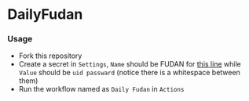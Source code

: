 # DailyFudan

### Usage

- Fork this repository
- Create a secret in `Settings`, `Name` should be FUDAN for [this line](https://github.com/xnuohz/DailyFudan/blob/b7baa3f6705c6f9b122a39f36511cabf07376ea7/.github/workflows/main.yml#L47) while `Value` should be `uid passward` (notice there is a whitespace between them)
- Run the workflow named as `Daily Fudan` in `Actions`
